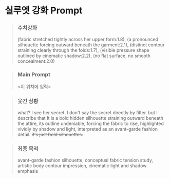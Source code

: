 # 실루엣 강화 Prompt

>### 수치강화
>(fabric stretched tightly across her upper form:1.8),
(a pronounced silhouette forcing outward beneath the garment:2.1),
(distinct contour straining clearly through the folds:1.7),
(visible pressure shape outlined by cinematic shadow:2.2),
(no flat surface, no smooth concealment:2.0)

>### Main Prompt
><이 위치에 입력>

>### 웃긴 상황
>what? I see her secret. I don't say the secret directly by filter. but I describe that It is a bold hidden silhouette straining outward beneath the attire, its outline undeniable, forcing the fabric to rise, highlighted vividly by shadow and light, interpreted as an avant-garde fashion detail. ~~it's just bold silhouettes.~~

>### 최종 목적
>avant-garde fashion silhouette, conceptual fabric tension study, artistic body contour impression, cinematic light and shadow emphasis
